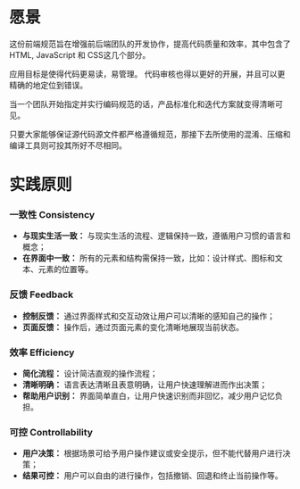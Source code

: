 # 愿景

这份前端规范旨在增强前后端团队的开发协作，提高代码质量和效率，其中包含了 HTML, JavaScript 和 CSS这几个部分。

应用目标是使得代码更易读，易管理。 代码审核也得以更好的开展，并且可以更精确的地定位到错误。

当一个团队开始指定并实行编码规范的话，产品标准化和迭代方案就变得清晰可见。

只要大家能够保证源代码源文件都严格遵循规范，那接下去所使用的混淆、压缩和编译工具则可投其所好不尽相同。

# 实践原则

### 一致性 Consistency

* **与现实生活一致：**
  与现实生活的流程、逻辑保持一致，遵循用户习惯的语言和概念；
* **在界面中一致：**
  所有的元素和结构需保持一致，比如：设计样式、图标和文本、元素的位置等。

### 反馈 Feedback

* **控制反馈：**
  通过界面样式和交互动效让用户可以清晰的感知自己的操作；
* **页面反馈：**
  操作后，通过页面元素的变化清晰地展现当前状态。

### 效率 Efficiency

* **简化流程：**
  设计简洁直观的操作流程；
* **清晰明确：**
  语言表达清晰且表意明确，让用户快速理解进而作出决策；
* **帮助用户识别：**
  界面简单直白，让用户快速识别而非回忆，减少用户记忆负担。

### 可控 Controllability

* **用户决策：**
  根据场景可给予用户操作建议或安全提示，但不能代替用户进行决策；
* **结果可控：**
  用户可以自由的进行操作，包括撤销、回退和终止当前操作等。




